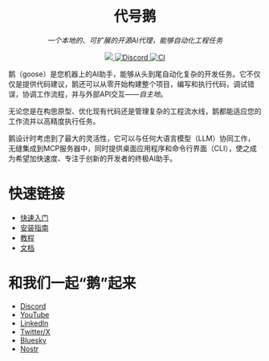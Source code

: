 <div align="center">

# 代号鹅

_一个本地的、可扩展的开源AI代理，能够自动化工程任务_

<p align="center">
  <a href="https://opensource.org/licenses/Apache-2.0">
    <img src="https://img.shields.io/badge/License-Apache_2.0-blue.svg">
  </a>
  <a href="https://discord.gg/7GaTvbDwga">
    <img src="https://img.shields.io/discord/1287729918100246654?logo=discord&logoColor=white&label=加入我们&color=blueviolet" alt="Discord">
  </a>
  <a href="https://github.com/block/goose/actions/workflows/ci.yml">
     <img src="https://img.shields.io/github/actions/workflow/status/block/goose/ci.yml?branch=main" alt="CI">
  </a>
</p>
</div>

鹅（goose）是您机器上的AI助手，能够从头到尾自动化复杂的开发任务。它不仅仅是提供代码建议，鹅还可以从零开始构建整个项目，编写和执行代码，调试错误，协调工作流程，并与外部API交互——_自主地_。

无论您是在构思原型、优化现有代码还是管理复杂的工程流水线，鹅都能适应您的工作流并以高精度执行任务。

鹅设计时考虑到了最大的灵活性，它可以与任何大语言模型（LLM）协同工作，无缝集成到MCP服务器中，同时提供桌面应用程序和命令行界面（CLI），使之成为希望加快速度、专注于创新的开发者的终极AI助手。


# 快速链接
- [快速入门](https://block.github.io/goose/docs/quickstart)
- [安装指南](https://block.github.io/goose/docs/getting-started/installation)
- [教程](https://block.github.io/goose/docs/category/tutorials)
- [文档](https://block.github.io/goose/docs/category/getting-started)


# 和我们一起“鹅”起来
- [Discord](https://discord.gg/block-opensource)
- [YouTube](https://www.youtube.com/@blockopensource)
- [LinkedIn](https://www.linkedin.com/company/block-opensource)
- [Twitter/X](https://x.com/blockopensource)
- [Bluesky](https://bsky.app/profile/opensource.block.xyz)
- [Nostr](https://njump.me/opensource@block.xyz)
